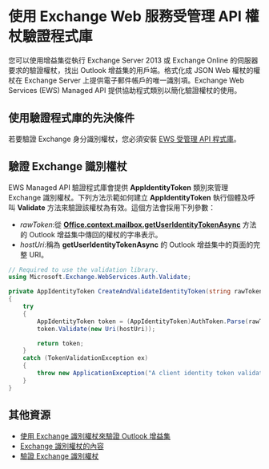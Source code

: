 
# 使用 Exchange Web 服務受管理 API 權杖驗證程式庫

您可以使用增益集從執行 Exchange Server 2013 或 Exchange Online 的伺服器要求的驗證權杖，找出 Outlook 增益集的用戶端。格式化成 JSON Web 權杖的權杖在 Exchange Server 上提供電子郵件帳戶的唯一識別項。Exchange Web Services (EWS) Managed API 提供協助程式類別以簡化驗證權杖的使用。

## 使用驗證程式庫的先決條件

若要驗證 Exchange 身分識別權杖，您必須安裝 [EWS 受管理 API 程式庫](https://www.nuget.org/packages/Microsoft.Exchange.WebServices)。

## 驗證 Exchange 識別權杖

EWS Managed API 驗證程式庫會提供 **AppIdentityToken** 類別來管理 Exchange 識別權杖。下列方法示範如何建立 **AppIdentityToken** 執行個體及呼叫 **Validate** 方法來驗證該權杖為有效。這個方法會採用下列參數：

- *rawToken*:從 [**Office.context.mailbox.getUserIdentityTokenAsync**](http://dev.office.com/reference/add-ins/outlook/Office.context.mailbox) 方法的 Outlook 增益集中傳回的權杖的字串表示。
- *hostUri*:稱為 **getUserIdentityTokenAsync** 的 Outlook 增益集中的頁面的完整 URI。

```C#
// Required to use the validation library.
using Microsoft.Exchange.WebServices.Auth.Validate;

private AppIdentityToken CreateAndValidateIdentityToken(string rawToken, string hostUri)
{
    try
    {
        AppIdentityToken token = (AppIdentityToken)AuthToken.Parse(rawToken);
        token.Validate(new Uri(hostUri));

        return token;
    }
    catch (TokenValidationException ex)
    {
        throw new ApplicationException("A client identity token validation error occurred.", ex);
    }
}
```

## 其他資源

- [使用 Exchange 識別權杖來驗證 Outlook 增益集](../outlook/authentication.md)  
- [Exchange 識別權杖的內容](../outlook/inside-the-identity-token.md)
- [驗證 Exchange 識別權杖](../outlook/validate-an-identity-token.md)
    
